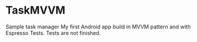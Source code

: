 # TaskMVVM
Sample task manager
My first Android app build in MVVM pattern and with Espresso Tests. Tests are not finished.
